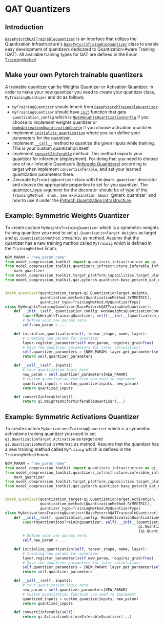 # QAT Quantizers

## Introduction
[`BasePytorchQATTrainableQuantizer`](./quantizer/base_pytorch_qat_quantizer.py) is an interface that utilizes the Quantization Infrastructure's [`BasePytorchTrainableQuantizer`](../../quantizers_infrastructure/trainable_infrastructure/pytorch/base_pytorch_quantizer.py) class to  enable easy development of quantizers dedicated to Quantization-Aware Training (QAT).
All available training types for QAT are defined in the Enum [`TrainingMethod`](./quantizer/README.md).

## Make your own Pytorch trainable quantizers
A trainable quantizer can be Weights Quantizer or Activation Quantizer.
In order to make your new quantizer you need to create your quantizer class, `MyTrainingQuantizer` and do as follows:
   - `MyTrainingQuantizer` should inherit from [`BasePytorchTrainableQuantizer`](../../quantizers_infrastructure/trainable_infrastructure/pytorch/base_pytorch_quantizer.py).
   - `MyTrainingQuantizer` should have [`init`](../../quantizers_infrastructure/trainable_infrastructure/common/base_trainable_quantizer.py) function that gets `quantization_config` which is [`NodeWeightsQuantizationConfig`](../../core/common/quantization/node_quantization_config.py#L228) if you choose to implement weights quantizer or [`NodeActivationQuantizationConfig`](../../core/common/quantization/node_quantization_config.py#L63) if you choose activation quantizer.
   - Implement [`initialize_quantization`](../../quantizers_infrastructure/trainable_infrastructure/common/base_trainable_quantizer.py) where you can define your parameters for the quantizer.
   - Implement [`__call__`](../../quantizers_infrastructure/trainable_infrastructure/common/base_trainable_quantizer.py) method to quantize the given inputs while training. This is your custom quantization itself. 
   - Implement [`convert2inferable`](../../quantizers_infrastructure/trainable_infrastructure/common/base_trainable_quantizer.py) method. This method exports your quantizer for inference (deployment). For doing that you need to choose one of our Inferable Quantizers ([Inferable Quantizers](../../quantizers_infrastructure/inferable_infrastructure/pytorch)) according to target when implement `convert2inferable`, and set your learned quantization parameters there. 
   - Decorate `MyTrainingQuantizer` class with the `@mark_quantizer` decorator and choose the appropriate properties to set for you quantizer. The quantizer_type argument for the decorator should be of type of the `TrainingMethod  enum. See explaination about `@mark_quantizer` and how to use it under the [Pytorch Quantization Infrastructure](../../quantizers_infrastructure/trainable_infrastructure/pytorch/README.md).
   
## Example: Symmetric Weights Quantizer
To create custom `MyWeightsTrainingQuantizer` which is a symmetric weights training quantizer you need to set
`qi.QuantizationTarget.Weights` as target and `qi.QuantizationMethod.SYMMETRIC` as method.
Assume that the quantizer has a new training method called `MyTrainig` which is defined in the `TrainingMethod` Enum.

```python
NEW_PARAM = "new_param_name"
from model_compression_toolkit import quantizers_infrastructure as qi, TrainingMethod
from model_compression_toolkit.quantizers_infrastructure.inferable_infrastructure.common.base_inferable_quantizer import
    mark_quantizer
from model_compression_toolkit.target_platform_capabilities.target_platform import QuantizationMethod
from model_compression_toolkit.qat.pytorch.quantizer.base_pytorch_qat_quantizer import BasePytorchQATTrainableQuantizer


@mark_quantizer(quantization_target=qi.QuantizationTarget.Weights,
                quantization_method=[QuantizationMethod.SYMMETRIC],
                quantizer_type=TrainingMethod.MyQuantizerType)
class MyWeightsTrainingQuantizer(BasePytorchQATTrainableQuantizer):
    def __init__(self, quantization_config: NodeWeightsQuantizationConfig):
        super(MyWeightsTrainingQuantizer, self).__init__(quantization_config)
        # Define your new params here:
        self.new_param = ...

    def initialize_quantization(self, tensor_shape, name, layer):
        # Creating new params for quantizer
        layer.register_parameter(self.new_param, requires_grad=True)
        # Save the quantizer parameters for later calculations
        self.quantizer_parameters = {NEW_PARAM: layer.get_parameter(self.new_param)}
        return self.quantizer_parameters

    def __call__(self, inputs):
        # Your quantization logic here
        new_param = self.quantizer_parameters[NEW_PARAM]
        # Custom quantization function you need to implement
        quantized_inputs = custom_quantize(inputs, new_param)
        return quantized_inputs

    def convert2inferable(self):
        return qi.WeightsUniformInferableQuantizer(...)
```

## Example: Symmetric Activations Quantizer
To create custom `MyActivationsTrainingQuantizer` which is a symmetric activations training quantizer you need to set `qi.QuantizationTarget.Activation` as target and `qi.QuantizationMethod.SYMMETRIC` as method.
Assume that the quantizer has a new training method called `MyTrainig` which is defined in the `TrainingMethod` Enum.

```python
NEW_PARAM = "new_param_name"
from model_compression_toolkit import quantizers_infrastructure as qi, TrainingMethod
from model_compression_toolkit.quantizers_infrastructure.inferable_infrastructure.common.base_inferable_quantizer import
    mark_quantizer
from model_compression_toolkit.target_platform_capabilities.target_platform import QuantizationMethod
from model_compression_toolkit.qat.pytorch.quantizer.base_pytorch_qat_quantizer import BasePytorchQATTrainableQuantizer


@mark_quantizer(quantization_target=qi.QuantizationTarget.Activation,
                quantization_method=[QuantizationMethod.SYMMETRIC],
                quantizer_type=TrainingMethod.MyQuantizerType)
class MyActivationsTrainingQuantizer(BasePytorchQATTrainableQuantizer):
    def __init__(self, quantization_config: NodeActivationQuantizationConfig):
        super(MyActivationsTrainingQuantizer, self).__init__(quantization_config,
                                                             qi.QuantizationTarget.Activation,
                                                             [qi.QuantizationMethod.SYMMETRIC])
        # Define your new params here:
        self.new_param = ...

    def initialize_quantization(self, tensor_shape, name, layer):
        # Creating new params for quantizer
        layer.register_parameter(self.new_param, requires_grad=True)
        # Save the quantizer parameters for later calculations
        self.quantizer_parameters = {NEW_PARAM: layer.get_parameter(self.new_param)}
        return self.quantizer_parameters

    def __call__(self, inputs):
        # Your quantization logic here
        new_param = self.quantizer_parameters[NEW_PARAM]
        # Custom quantization function you need to implement
        quantized_inputs = custom_quantize(inputs, new_param)
        return quantized_inputs

    def convert2inferable(self):
        return qi.ActivationUniformInferableQuantizer(...)
```
